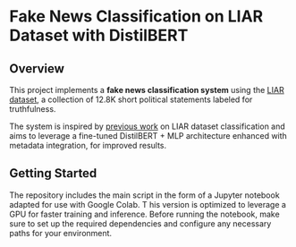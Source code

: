 # Fake News Classification on LIAR Dataset with DistilBERT

## Overview
This project implements a **fake news classification system** using the [LIAR dataset](https://aclanthology.org/P17-2067.pdf), a collection of 12.8K short political statements labeled for truthfulness. 

The system is inspired by [previous work](https://github.com/moscatena/Fake-News-Classification?tab=readme-ov-file) on LIAR dataset classification and aims to leverage a fine-tuned DistilBERT + MLP architecture enhanced with metadata integration, for improved results.

## Getting Started
The repository includes the main script in the form of a Jupyter notebook adapted for use with Google Colab. T
his version is optimized to leverage a GPU for faster training and inference. Before running the notebook, make sure to set up the required dependencies and configure any necessary paths for your environment.
